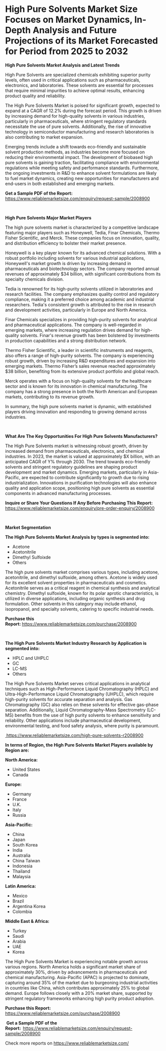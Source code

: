 <p><h1>High Pure Solvents Market Size Focuses on Market Dynamics, In-Depth Analysis and Future Projections of its Market Forecasted for Period from 2025 to 2032</h1></p><p><strong>High Pure Solvents Market Analysis and Latest Trends</strong></p>
<p><p>High Pure Solvents are specialized chemicals exhibiting superior purity levels, often used in critical applications such as pharmaceuticals, electronics, and laboratories. These solvents are essential for processes that require minimal impurities to achieve optimal results, enhancing product quality and reliability.</p><p>The High Pure Solvents Market is poised for significant growth, expected to expand at a CAGR of 12.2% during the forecast period. This growth is driven by increasing demand for high-quality solvents in various industries, particularly in pharmaceuticals, where stringent regulatory standards necessitate the use of pure solvents. Additionally, the rise of innovative technology in semiconductor manufacturing and research laboratories is also contributing to market expansion.</p><p>Emerging trends include a shift towards eco-friendly and sustainable solvent production methods, as industries become more focused on reducing their environmental impact. The development of biobased high pure solvents is gaining traction, facilitating compliance with environmental regulations while meeting safety and performance standards. Furthermore, the ongoing investments in R&D to enhance solvent formulations are likely to fuel market dynamics, creating new opportunities for manufacturers and end-users in both established and emerging markets.</p></p>
<p><strong>Get a Sample PDF of the Report:&nbsp;</strong> <a href="https://www.reliablemarketsize.com/enquiry/request-sample/2008900?utm_campaign=3269&utm_medium=2&utm_source=Github&utm_content=ia&utm_term=29032025&utm_id=high-pure-solvents">https://www.reliablemarketsize.com/enquiry/request-sample/2008900</a></p>
<p>&nbsp;</p>
<p><strong>High Pure Solvents Major Market Players</strong></p>
<p><p>The high pure solvents market is characterized by a competitive landscape featuring major players such as Honeywell, Tedia, Finar Chemicals, Thermo Fisher Scientific, and Merck. These companies focus on innovation, quality, and distribution efficiency to bolster their market presence.</p><p>Honeywell is a key player known for its advanced chemical solutions. With a robust portfolio including solvents for various industrial applications, Honeywell's market growth is driven by increasing demand in pharmaceuticals and biotechnology sectors. The company reported annual revenues of approximately $34 billion, with significant contributions from its specialty chemicals division.</p><p>Tedia is renowned for its high-purity solvents utilized in laboratories and research facilities. The company emphasizes quality control and regulatory compliance, making it a preferred choice among academic and industrial researchers. Tedia's consistent growth is attributed to the rise in research and development activities, particularly in Europe and North America.</p><p>Finar Chemicals specializes in providing high-purity solvents for analytical and pharmaceutical applications. The company is well-regarded in emerging markets, where increasing regulation drives demand for high-quality solvents. Finar's revenue growth has been bolstered by investments in production capabilities and a strong distribution network.</p><p>Thermo Fisher Scientific, a leader in scientific instruments and reagents, also offers a range of high-purity solvents. The company is experiencing robust growth, driven by increasing R&D expenditures and expansion into emerging markets. Thermo Fisher’s sales revenue reached approximately $38 billion, benefiting from its extensive product portfolio and global reach.</p><p>Merck operates with a focus on high-quality solvents for the healthcare sector and is known for its innovation in chemical manufacturing. The company has a strong presence in both the North American and European markets, contributing to its revenue growth.</p><p>In summary, the high pure solvents market is dynamic, with established players driving innovation and responding to growing demand across industries.</p></p>
<p>&nbsp;</p>
<p><strong>What Are The Key Opportunities For High Pure Solvents Manufacturers?</strong></p>
<p><p>The High Pure Solvents market is witnessing robust growth, driven by increased demand from pharmaceuticals, electronics, and chemical industries. In 2023, the market is valued at approximately $X billion, with an anticipated CAGR of Y% through 2030. The trend towards eco-friendly solvents and stringent regulatory guidelines are shaping product development and market dynamics. Emerging markets, particularly in Asia-Pacific, are expected to contribute significantly to growth due to rising industrialization. Innovations in purification technologies will also enhance quality and application scope, positioning high pure solvents as essential components in advanced manufacturing processes.</p></p>
<p><strong>Inquire or Share Your Questions If Any Before Purchasing This Report:</strong> <a href="https://www.reliablemarketsize.com/enquiry/pre-order-enquiry/2008900?utm_campaign=3269&utm_medium=2&utm_source=Github&utm_content=ia&utm_term=29032025&utm_id=high-pure-solvents">https://www.reliablemarketsize.com/enquiry/pre-order-enquiry/2008900</a></p>
<p>&nbsp;</p>
<p><strong>Market Segmentation</strong></p>
<p><strong>The High Pure Solvents Market Analysis by types is segmented into:</strong></p>
<p><ul><li>Acetone</li><li>Acetonitrile</li><li>Dimethyl Sulfoixde</li><li>Others</li></ul></p>
<p><p>The high pure solvents market comprises various types, including acetone, acetonitrile, and dimethyl sulfoxide, among others. Acetone is widely used for its excellent solvent properties in pharmaceuticals and cosmetics. Acetonitrile serves as a critical reagent in chemical synthesis and analytical chemistry. Dimethyl sulfoxide, known for its polar aprotic characteristics, is utilized in diverse applications, including organic synthesis and drug formulation. Other solvents in this category may include ethanol, isopropanol, and specialty solvents, catering to specific industrial needs.</p></p>
<p><strong>Purchase this Report:&nbsp;</strong><a href="https://www.reliablemarketsize.com/purchase/2008900?utm_campaign=3269&utm_medium=2&utm_source=Github&utm_content=ia&utm_term=29032025&utm_id=high-pure-solvents">https://www.reliablemarketsize.com/purchase/2008900</a></p>
<p>&nbsp;</p>
<p><strong>The High Pure Solvents Market Industry Research by Application is segmented into:</strong></p>
<p><ul><li>HPLC and UHPLC</li><li>GC</li><li>LC-MS</li><li>Others</li></ul></p>
<p><p>The High Pure Solvents Market serves critical applications in analytical techniques such as High-Performance Liquid Chromatography (HPLC) and Ultra-High-Performance Liquid Chromatography (UHPLC), which require high-purity solvents for accurate separation and analysis. Gas Chromatography (GC) also relies on these solvents for effective gas-phase separation. Additionally, Liquid Chromatography-Mass Spectrometry (LC-MS) benefits from the use of high purity solvents to enhance sensitivity and reliability. Other applications include pharmaceutical development, environmental testing, and food safety analysis, where purity is paramount.</p></p>
<p><a href="https://www.reliablemarketsize.com/high-pure-solvents-r2008900?utm_campaign=3269&utm_medium=2&utm_source=Github&utm_content=ia&utm_term=29032025&utm_id=high-pure-solvents">&nbsp;https://www.reliablemarketsize.com/high-pure-solvents-r2008900</a></p>
<p><strong>In terms of Region, the High Pure Solvents Market Players available by Region are:</strong></p>
<p>
    <p> <strong> North America: </strong>
        <ul>
            <li>United States</li>
            <li>Canada</li>
        </ul>
        </p> 
    <p> <strong> Europe: </strong>
        <ul>
            <li>Germany</li>
            <li>France</li>
            <li>U.K.</li>
            <li>Italy</li>
            <li>Russia</li>
        </ul>
        </p> 
    <p> <strong> Asia-Pacific: </strong>
        <ul>
            <li>China</li>
            <li>Japan</li>
            <li>South Korea</li>
            <li>India</li>
            <li>Australia</li>
            <li>China Taiwan</li>
            <li>Indonesia</li>
            <li>Thailand</li>
            <li>Malaysia</li>
        </ul>
        </p> 
    <p> <strong> Latin America: </strong>
        <ul>
            <li>Mexico</li>
            <li>Brazil</li>
            <li>Argentina Korea</li>
            <li>Colombia</li>
        </ul>
        </p> 
    <p> <strong> Middle East & Africa: </strong>
        <ul>
            <li>Turkey</li>
            <li>Saudi</li>
            <li>Arabia</li>
            <li>UAE</li>
            <li>Korea</li>
        </ul>
    </p>
    </p>
<p><p>The High Pure Solvents Market is experiencing notable growth across various regions. North America holds a significant market share of approximately 30%, driven by advancements in pharmaceuticals and chemical manufacturing. Asia-Pacific (APAC) is projected to dominate, capturing around 35% of the market due to burgeoning industrial activities in countries like China, which contributes approximately 25% to global demand. Europe follows closely with a 20% market share, supported by stringent regulatory frameworks enhancing high purity product adoption.</p></p>
<p><strong>Purchase this Report: </strong><a href="https://www.reliablemarketsize.com/purchase/2008900?utm_campaign=3269&utm_medium=2&utm_source=Github&utm_content=ia&utm_term=29032025&utm_id=high-pure-solvents">https://www.reliablemarketsize.com/purchase/2008900</a></p>
<p>&nbsp;<strong>Get a Sample PDF of the Report:&nbsp;&nbsp;</strong><a href="https://www.reliablemarketsize.com/enquiry/request-sample/2008900?utm_campaign=3269&utm_medium=2&utm_source=Github&utm_content=ia&utm_term=29032025&utm_id=high-pure-solvents">https://www.reliablemarketsize.com/enquiry/request-sample/2008900</a></p>
<p><strong></strong></p>
<p>Check more reports on <a href="https://www.reliablemarketsize.com/?utm_campaign=3269&utm_medium=2&utm_source=Github&utm_content=ia&utm_term=29032025&utm_id=high-pure-solvents">https://www.reliablemarketsize.com/</a></p>